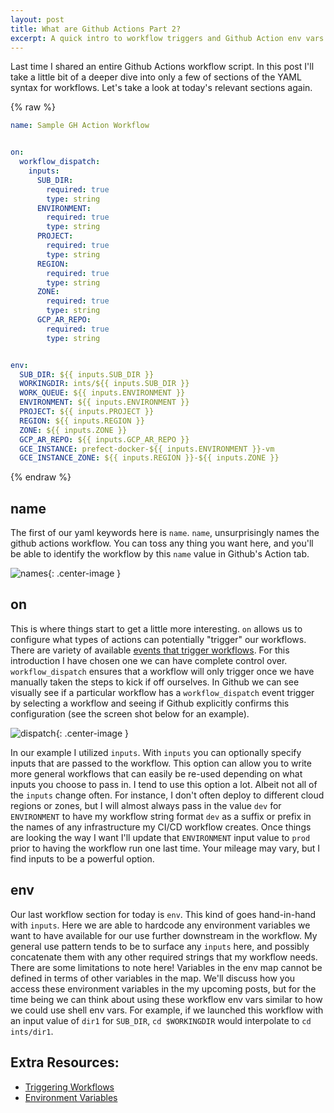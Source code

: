 ```yaml
---
layout: post
title: What are Github Actions Part 2?
excerpt: A quick intro to workflow triggers and Github Action env vars.
---
```


Last time I shared an entire Github Actions workflow script.  In this post I'll take a little bit of a deeper dive into only a few of sections of the YAML syntax for workflows.
Let's take a look at today's relevant sections again.

{% raw %}
```yaml
name: Sample GH Action Workflow


on:
  workflow_dispatch:
    inputs:
      SUB_DIR:
        required: true
        type: string
      ENVIRONMENT:
        required: true
        type: string
      PROJECT:
        required: true
        type: string
      REGION:
        required: true
        type: string
      ZONE:
        required: true
        type: string
      GCP_AR_REPO:
        required: true
        type: string


env:
  SUB_DIR: ${{ inputs.SUB_DIR }}
  WORKINGDIR: ints/${{ inputs.SUB_DIR }}
  WORK_QUEUE: ${{ inputs.ENVIRONMENT }}
  ENVIRONMENT: ${{ inputs.ENVIRONMENT }}
  PROJECT: ${{ inputs.PROJECT }}
  REGION: ${{ inputs.REGION }}
  ZONE: ${{ inputs.ZONE }}
  GCP_AR_REPO: ${{ inputs.GCP_AR_REPO }}
  GCE_INSTANCE: prefect-docker-${{ inputs.ENVIRONMENT }}-vm
  GCE_INSTANCE_ZONE: ${{ inputs.REGION }}-${{ inputs.ZONE }}
```
{% endraw %}


## name
The first of our yaml keywords here is `name`. `name`, unsurprisingly names the github actions workflow.  You can toss any thing you want here, and you'll be able
to identify the workflow by this `name` value in Github's Action tab.

![names](https://docs.github.com/assets/cb-217199/images/help/repository/actions-select-workflow-2022.png){: .center-image }

## on
This is where things start to get a little more interesting. `on` allows us to configure what types of actions can potentially "trigger" our workflows. There are variety
of available [events that trigger workflows](https://docs.github.com/en/actions/using-workflows/events-that-trigger-workflows). For this introduction I have chosen one
we can have complete control over. `workflow_dispatch` ensures that a workflow will only trigger once we have manually taken the steps to kick if off ourselves. In Github
we can see visually see if a particular workflow has a `workflow_dispatch` event trigger by selecting a workflow and seeing if Github explicitly confirms this configuration (see
the screen shot below for an example).

![dispatch](https://docs.github.com/assets/cb-57703/images/actions-workflow-dispatch.png){: .center-image }

In our example I utilized `inputs`.  With `inputs` you can optionally specify inputs that are passed to the workflow.  This option can allow you to write more general workflows
that can easily be re-used depending on what inputs you choose to pass in. I tend to use this option a lot.  Albeit not all of the `inputs` change often. For instance, I don't often
deploy to different cloud regions or zones, but I will almost always pass in the value `dev` for `ENVIRONMENT` to have my workflow string format `dev` as a suffix or prefix in the names of any infrastructure my CI/CD workflow
creates. Once things are looking the way I want I'll update that `ENVIRONMENT` input value to `prod` prior to having the workflow run one last time. Your mileage may vary, but I find inputs
to be a powerful option.

## env
Our last workflow section for today is `env`. This kind of goes hand-in-hand with `inputs`. Here we are able to hardcode any environment variables we want to have available for our use
further downstream in the workflow. My general use pattern tends to be to surface any `inputs` here, and possibly concatenate them with any other required strings that my workflow needs.
There are some limitations to note here! Variables in the env map cannot be defined in terms of other variables in the map. We'll discuss how you access these environment variables in the my upcoming
posts, but for the time being we can think about using these workflow env vars similar to how we could use shell env vars. For example, if we launched this workflow with an input value of `dir1` for `SUB_DIR`,
`cd $WORKINGDIR` would interpolate to `cd ints/dir1`.


## Extra Resources:
* [Triggering Workflows](https://docs.github.com/en/actions/using-workflows/triggering-a-workflow)
* [Environment Variables](https://docs.github.com/en/actions/learn-github-actions/variables)
